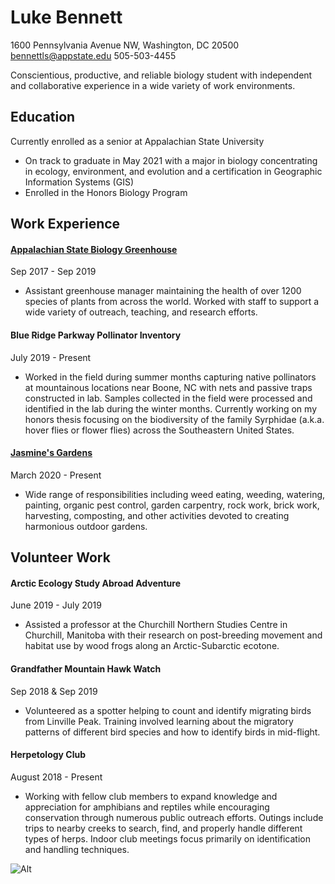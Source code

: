 # Luke Bennett

1600 Pennsylvania Avenue NW, Washington, DC 20500
bennettls@appstate.edu
505-503-4455

Conscientious, productive, and reliable biology student with independent and collaborative experience in a wide variety of work environments.

## Education

Currently enrolled as a senior at Appalachian State University 

* On track to graduate in May 2021 with a major in biology concentrating in ecology, environment, and evolution and a certification in Geographic Information Systems (GIS)
* Enrolled in the Honors Biology Program

## Work Experience

#### [Appalachian State Biology Greenhouse](https://biology.appstate.edu/facilities/biology-greenhouse)

Sep 2017 - Sep 2019

* Assistant greenhouse manager maintaining the health of over 1200 species of plants from across the world. Worked with staff to support a wide variety of outreach, teaching, and research efforts. 

#### Blue Ridge Parkway Pollinator Inventory

July 2019 - Present

* Worked in the field during summer months capturing native pollinators at mountainous locations near Boone, NC with nets and passive traps constructed in lab. Samples collected in the field were processed and identified in the lab during the winter months. Currently working on my honors thesis focusing on the biodiversity of the family Syrphidae (a.k.a. hover flies or flower flies) across the Southeastern United States. 

#### [Jasmine's Gardens](https://www.jasminesgardens.com/)

March 2020 - Present

* Wide range of responsibilities including weed eating, weeding, watering, painting, organic pest control, garden carpentry, rock work, brick work, harvesting, composting, and other activities devoted to creating harmonious outdoor gardens.

## Volunteer Work

#### Arctic Ecology Study Abroad Adventure

June 2019 - July 2019

* Assisted a professor at the Churchill Northern Studies Centre in Churchill, Manitoba with their research on post-breeding movement and habitat use by wood frogs along an Arctic-Subarctic ecotone. 

#### Grandfather Mountain Hawk Watch

Sep 2018 & Sep 2019 

* Volunteered as a spotter helping to count and identify migrating birds from Linville Peak. Training involved learning about the migratory patterns of different bird species and how to identify birds in mid-flight. 

#### Herpetology Club

August 2018 - Present

* Working with fellow club members to expand knowledge and appreciation for amphibians and reptiles while encouraging conservation through numerous public outreach efforts. Outings include trips to nearby creeks to search, find, and properly handle different types of herps. Indoor club meetings focus primarily on identification and handling techniques.  

![Alt](https://upload.wikimedia.org/wikipedia/commons/thumb/b/b2/SpottedSalamander.jpg/170px-SpottedSalamander.jpg)  
